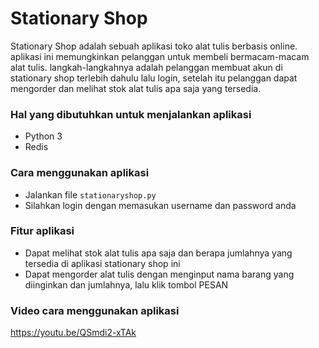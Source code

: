 # Stationary Shop
Stationary Shop adalah sebuah aplikasi toko alat tulis berbasis online. aplikasi ini memungkinkan pelanggan untuk membeli bermacam-macam alat tulis. 
langkah-langkahnya adalah pelanggan membuat akun di stationary shop terlebih dahulu lalu login, setelah itu pelanggan dapat mengorder dan melihat stok alat tulis apa saja yang tersedia.


### Hal yang dibutuhkan untuk menjalankan aplikasi
- Python 3
- Redis

### Cara menggunakan aplikasi
- Jalankan file ```stationaryshop.py```
- Silahkan login dengan memasukan username dan password anda

### Fitur aplikasi
- Dapat melihat stok alat tulis apa saja dan berapa jumlahnya yang tersedia di aplikasi stationary shop ini
- Dapat mengorder alat tulis dengan menginput nama barang yang diinginkan dan jumlahnya, lalu klik tombol PESAN

### Video cara menggunakan aplikasi
https://youtu.be/QSmdi2-xTAk
